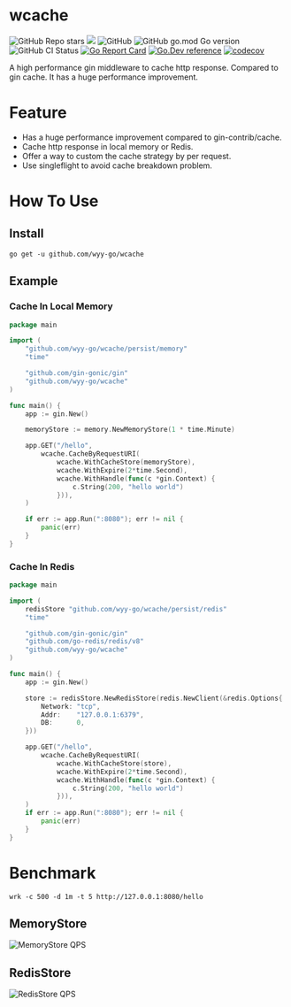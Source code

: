 # wcache

![GitHub Repo stars](https://img.shields.io/github/stars/wyy-go/wcache?style=social)
![](https://img.shields.io/badge/license-MIT-green)
![GitHub](https://img.shields.io/github/license/wyy-go/wcache)
![GitHub go.mod Go version](https://img.shields.io/github/go-mod/go-version/wyy-go/wcache)
![GitHub CI Status](https://img.shields.io/github/workflow/status/wyy-go/wcache/ci?label=CI)
[![Go Report Card](https://goreportcard.com/badge/github.com/wyy-go/wcache)](https://goreportcard.com/report/github.com/wyy-go/wcache)
[![Go.Dev reference](https://img.shields.io/badge/go.dev-reference-blue?logo=go&logoColor=white)](https://pkg.go.dev/github.com/wyy-go/wcache?tab=doc)
[![codecov](https://codecov.io/gh/wyy-go/wcache/branch/main/graph/badge.svg)](https://codecov.io/gh/wyy-go/wcache)



A high performance gin middleware to cache http response. Compared to gin cache. It has a huge performance improvement.


# Feature

* Has a huge performance improvement compared to gin-contrib/cache.
* Cache http response in local memory or Redis.
* Offer a way to custom the cache strategy by per request.
* Use singleflight to avoid cache breakdown problem.

# How To Use

## Install
```
go get -u github.com/wyy-go/wcache
```

## Example

### Cache In Local Memory

```go
package main

import (
	"github.com/wyy-go/wcache/persist/memory"
	"time"

	"github.com/gin-gonic/gin"
	"github.com/wyy-go/wcache"
)

func main() {
	app := gin.New()

	memoryStore := memory.NewMemoryStore(1 * time.Minute)

	app.GET("/hello",
		wcache.CacheByRequestURI(
			wcache.WithCacheStore(memoryStore),
			wcache.WithExpire(2*time.Second),
			wcache.WithHandle(func(c *gin.Context) {
				c.String(200, "hello world")
			})),
	)

	if err := app.Run(":8080"); err != nil {
		panic(err)
	}
}
```

### Cache In Redis

```go
package main

import (
	redisStore "github.com/wyy-go/wcache/persist/redis"
	"time"

	"github.com/gin-gonic/gin"
	"github.com/go-redis/redis/v8"
	"github.com/wyy-go/wcache"
)

func main() {
	app := gin.New()

	store := redisStore.NewRedisStore(redis.NewClient(&redis.Options{
		Network: "tcp",
		Addr:    "127.0.0.1:6379",
		DB:      0,
	}))

	app.GET("/hello",
		wcache.CacheByRequestURI(
			wcache.WithCacheStore(store),
			wcache.WithExpire(2*time.Second),
			wcache.WithHandle(func(c *gin.Context) {
				c.String(200, "hello world")
			})),
	)
	if err := app.Run(":8080"); err != nil {
		panic(err)
	}
}
```



# Benchmark

```
wrk -c 500 -d 1m -t 5 http://127.0.0.1:8080/hello
```

## MemoryStore

![MemoryStore QPS](https://www.cyhone.com/img/gin-cache/memory_cache_qps.png)

## RedisStore

![RedisStore QPS](https://www.cyhone.com/img/gin-cache/redis_cache_qps.png)
